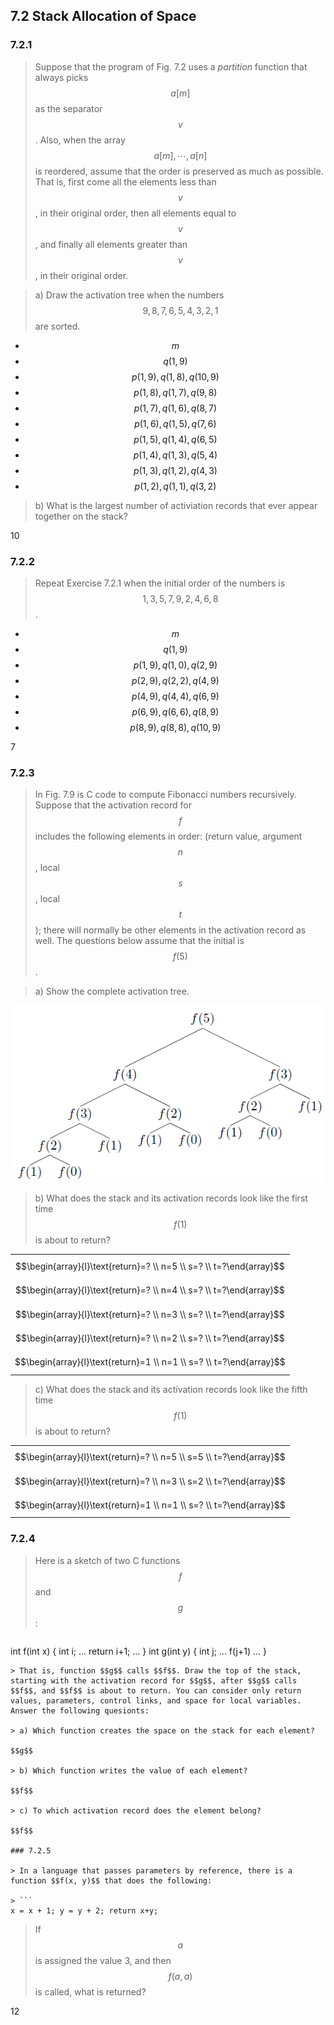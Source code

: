 ## 7.2 Stack Allocation of Space

### 7.2.1

> Suppose that the program of Fig. 7.2 uses a _partition_ function that always picks $$a[m]$$ as the separator $$v$$. Also, when the array $$a[m], \cdots, a[n]$$ is reordered, assume that the order is preserved as much as possible. That is, first come all the elements less than $$v$$, in their original order, then all elements equal to $$v$$, and finally all elements greater than $$v$$, in their original order.

> a) Draw the activation tree when the numbers $$9,8,7,6,5,4,3,2,1$$ are sorted.

* $$m$$
* $$q(1, 9)$$
* $$p(1, 9), q(1, 8), q(10, 9)$$
* $$p(1, 8), q(1, 7), q(9, 8)$$
* $$p(1, 7), q(1, 6), q(8, 7)$$
* $$p(1, 6), q(1, 5), q(7, 6)$$
* $$p(1, 5), q(1, 4), q(6, 5)$$
* $$p(1, 4), q(1, 3), q(5, 4)$$
* $$p(1, 3), q(1, 2), q(4, 3)$$
* $$p(1, 2), q(1, 1), q(3, 2)$$

> b) What is the largest number of activiation records that ever appear together on the stack?

10

### 7.2.2

> Repeat Exercise 7.2.1 when the initial order of the numbers is $$1, 3, 5, 7, 9, 2, 4, 6, 8$$.

* $$m$$
* $$q(1, 9)$$
* $$p(1, 9), q(1, 0), q(2, 9)$$
* $$p(2, 9), q(2, 2), q(4, 9)$$
* $$p(4, 9), q(4, 4), q(6, 9)$$
* $$p(6, 9), q(6, 6), q(8, 9)$$
* $$p(8, 9), q(8, 8), q(10, 9)$$

7

### 7.2.3

> In Fig. 7.9 is C code to compute Fibonacci numbers recursively. Suppose that the activation record for $$f$$ includes the following elements in order: (return value, argument $$n$$, local $$s$$, local $$t$$); there will normally be other elements in the activation record as well. The questions below assume that the initial is $$f(5)$$.

> a) Show the complete activation tree.

![](./img/7.2.3.a.png)

> b) What does the stack and its activation records look like the first time $$f(1)$$ is about to return?

|  |
|:-|
| $$\begin{array}{l}\text{return}=? \\ n=5 \\ s=? \\ t=?\end{array}$$ |
| $$\begin{array}{l}\text{return}=? \\ n=4 \\ s=? \\ t=?\end{array}$$ |
| $$\begin{array}{l}\text{return}=? \\ n=3 \\ s=? \\ t=?\end{array}$$ |
| $$\begin{array}{l}\text{return}=? \\ n=2 \\ s=? \\ t=?\end{array}$$ |
| $$\begin{array}{l}\text{return}=1 \\ n=1 \\ s=? \\ t=?\end{array}$$ |

> c) What does the stack and its activation records look like the fifth time $$f(1)$$ is about to return?

|  |
|:-|
| $$\begin{array}{l}\text{return}=? \\ n=5 \\ s=5 \\ t=?\end{array}$$ |
| $$\begin{array}{l}\text{return}=? \\ n=3 \\ s=2 \\ t=?\end{array}$$ |
| $$\begin{array}{l}\text{return}=1 \\ n=1 \\ s=? \\ t=?\end{array}$$ |

### 7.2.4

> Here is a sketch of two C functions $$f$$ and $$g$$:

> ```
int f(int x) { int i; ... return i+1; ... }
int g(int y) { int j; ... f(j+1) ... }
```
> That is, function $$g$$ calls $$f$$. Draw the top of the stack, starting with the activation record for $$g$$, after $$g$$ calls $$f$$, and $$f$$ is about to return. You can consider only return values, parameters, control links, and space for local variables. Answer the following quesionts:

> a) Which function creates the space on the stack for each element?

$$g$$

> b) Which function writes the value of each element?

$$f$$

> c) To which activation record does the element belong?

$$f$$

### 7.2.5

> In a language that passes parameters by reference, there is a function $$f(x, y)$$ that does the following:

> ```
x = x + 1; y = y + 2; return x+y;
```

> If $$a$$ is assigned the value 3, and then $$f(a, a)$$ is called, what is returned?

12


